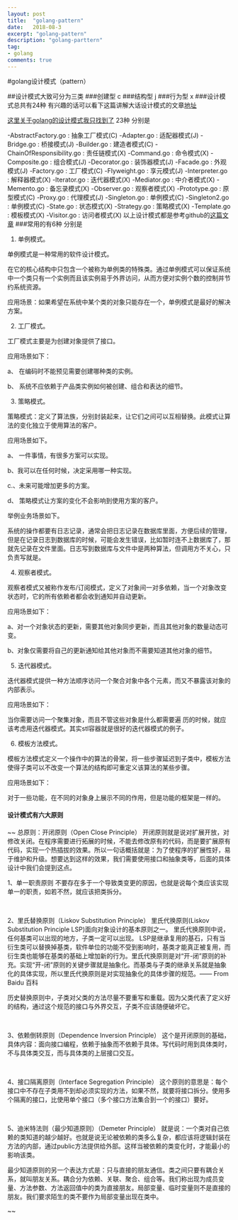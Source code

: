 ```yaml
---
layout: post
title:  "golang-pattern"
date:   2018-08-3
excerpt: "golang-pattern"
description: "golang-parttern"
tag:
- golang
comments: true
---
```


#golang设计模式（pattern）

##设计模式大致可分为三类
###创建型 c
###结构型 j
###行为型 x
###设计模式总共有24种
有兴趣的话可以看下这篇讲解大话设计模式的文章[地址](https://blog.csdn.net/u014282557/article/details/72823201)

[这里关于golang的设计模式我只找到了](http://www.cnblogs.com/beijiguangyong/archive/2010/11/15/2302807.html#_Toc281750448)
23种 
分别是

   -AbstractFactory.go : 抽象工厂模式(C)
   -Adapter.go : 适配器模式(J)
   -Bridge.go : 桥接模式(J)
   -Builder.go : 建造者模式(C)
   -ChainOfResponsibility.go : 责任链模式(X)
   -Command.go : 命令模式(X)
   -Composite.go : 组合模式(J)
   -Decorator.go : 装饰器模式(J)
   -Facade.go : 外观模式(J)
   -Factory.go : 工厂模式(C)
   -Flyweight.go : 享元模式(J)
   -Interpreter.go : 解释器模式(X)
   -Iterator.go : 迭代器模式(X)
   -Mediator.go : 中介者模式(X)
   -Memento.go : 备忘录模式(X)
   -Observer.go : 观察者模式(X)
   -Prototype.go : 原型模式(C)
   -Proxy.go : 代理模式(J)
   -Singleton.go : 单例模式(C)
   -Singleton2.go : 单例模式(C)
   -State.go : 状态模式(X)
   -Strategy.go : 策略模式(X)
   -Template.go : 模板模式(X)
   -Visitor.go : 访问者模式(X)
   以上设计模式都是参考github的[这篇文章](https://github.com/BPing/golang_design_pattern/tree/master/pattern)
###常用的有6种
分别是
1) 单例模式。

单例模式是一种常用的软件设计模式。

在它的核心结构中只包含一个被称为单例类的特殊类。通过单例模式可以保证系统中一个类只有一个实例而且该实例易于外界访问，从而方便对实例个数的控制并节约系统资源。

应用场景：如果希望在系统中某个类的对象只能存在一个，单例模式是最好的解决方案。

2) 工厂模式。

工厂模式主要是为创建对象提供了接口。

应用场景如下：

a、 在编码时不能预见需要创建哪种类的实例。

b、 系统不应依赖于产品类实例如何被创建、组合和表达的细节。

3) 策略模式。

策略模式：定义了算法族，分别封装起来，让它们之间可以互相替换。此模式让算法的变化独立于使用算法的客户。

应用场景如下。

a、 一件事情，有很多方案可以实现。

b、我可以在任何时候，决定采用哪一种实现。

c.、未来可能增加更多的方案。

d、 策略模式让方案的变化不会影响到使用方案的客户。

举例业务场景如下。

系统的操作都要有日志记录，通常会把日志记录在数据库里面，方便后续的管理，但是在记录日志到数据库的时候，可能会发生错误，比如暂时连不上数据库了，那就先记录在文件里面。日志写到数据库与文件中是两种算法，但调用方不关心，只负责写就是。

4) 观察者模式。

观察者模式又被称作发布/订阅模式，定义了对象间一对多依赖，当一个对象改变状态时，它的所有依赖者都会收到通知并自动更新。

应用场景如下：

a、对一个对象状态的更新，需要其他对象同步更新，而且其他对象的数量动态可变。

b、对象仅需要将自己的更新通知给其他对象而不需要知道其他对象的细节。

5) 迭代器模式。

迭代器模式提供一种方法顺序访问一个聚合对象中各个元素，而又不暴露该对象的内部表示。

应用场景如下：

当你需要访问一个聚集对象，而且不管这些对象是什么都需要遍 历的时候，就应该考虑用迭代器模式。其实stl容器就是很好的迭代器模式的例子。

6) 模板方法模式。

模板方法模式定义一个操作中的算法的骨架，将一些步骤延迟到子类中，模板方法使得子类可以不改变一个算法的结构即可重定义该算法的某些步骤。

应用场景如下：

对于一些功能，在不同的对象身上展示不同的作用，但是功能的框架是一样的。

#### 设计模式有六大原则
 ~~
  总原则：开闭原则（Open Close Principle）
开闭原则就是说对扩展开放，对修改关闭。在程序需要进行拓展的时候，不能去修改原有的代码，而是要扩展原有代码，实现一个热插拔的效果。所以一句话概括就是：为了使程序的扩展性好，易于维护和升级。想要达到这样的效果，我们需要使用接口和抽象类等，后面的具体设计中我们会提到这点。

1、单一职责原则
不要存在多于一个导致类变更的原因，也就是说每个类应该实现单一的职责，如若不然，就应该把类拆分。

 

2、里氏替换原则（Liskov Substitution Principle）
里氏代换原则(Liskov Substitution Principle LSP)面向对象设计的基本原则之一。 里氏代换原则中说，任何基类可以出现的地方，子类一定可以出现。 LSP是继承复用的基石，只有当衍生类可以替换掉基类，软件单位的功能不受到影响时，基类才能真正被复用，而衍生类也能够在基类的基础上增加新的行为。里氏代换原则是对“开-闭”原则的补充。实现“开-闭”原则的关键步骤就是抽象化。而基类与子类的继承关系就是抽象化的具体实现，所以里氏代换原则是对实现抽象化的具体步骤的规范。—— From Baidu 百科

历史替换原则中，子类对父类的方法尽量不要重写和重载。因为父类代表了定义好的结构，通过这个规范的接口与外界交互，子类不应该随便破坏它。

 

3、依赖倒转原则（Dependence Inversion Principle）
这个是开闭原则的基础，具体内容：面向接口编程，依赖于抽象而不依赖于具体。写代码时用到具体类时，不与具体类交互，而与具体类的上层接口交互。

 

4、接口隔离原则（Interface Segregation Principle）
这个原则的意思是：每个接口中不存在子类用不到却必须实现的方法，如果不然，就要将接口拆分。使用多个隔离的接口，比使用单个接口（多个接口方法集合到一个的接口）要好。

 

5、迪米特法则（最少知道原则）（Demeter Principle）
就是说：一个类对自己依赖的类知道的越少越好。也就是说无论被依赖的类多么复杂，都应该将逻辑封装在方法的内部，通过public方法提供给外部。这样当被依赖的类变化时，才能最小的影响该类。

最少知道原则的另一个表达方式是：只与直接的朋友通信。类之间只要有耦合关系，就叫朋友关系。耦合分为依赖、关联、聚合、组合等。我们称出现为成员变量、方法参数、方法返回值中的类为直接朋友。局部变量、临时变量则不是直接的朋友。我们要求陌生的类不要作为局部变量出现在类中。


~~